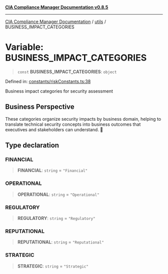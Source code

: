 [**CIA Compliance Manager Documentation v0.8.5**](../../README.md)

***

[CIA Compliance Manager Documentation](../../modules.md) / [utils](../README.md) / BUSINESS\_IMPACT\_CATEGORIES

# Variable: BUSINESS\_IMPACT\_CATEGORIES

> `const` **BUSINESS\_IMPACT\_CATEGORIES**: `object`

Defined in: [constants/riskConstants.ts:38](https://github.com/Hack23/cia-compliance-manager/blob/b7c3bc9644fb5b9d82b5b184ba290206da25104b/src/constants/riskConstants.ts#L38)

Business impact categories for security assessment

## Business Perspective

These categories organize security impacts by business domain,
helping to translate technical security concepts into business
outcomes that executives and stakeholders can understand. 💼

## Type declaration

### FINANCIAL

> **FINANCIAL**: `string` = `"Financial"`

### OPERATIONAL

> **OPERATIONAL**: `string` = `"Operational"`

### REGULATORY

> **REGULATORY**: `string` = `"Regulatory"`

### REPUTATIONAL

> **REPUTATIONAL**: `string` = `"Reputational"`

### STRATEGIC

> **STRATEGIC**: `string` = `"Strategic"`
